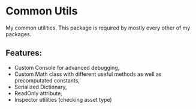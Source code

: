 # Common Utils 
My common utilities. This package is required by mostly every other of my packages.

## Features:
- Custom Console for advanced debugging,
- Custom Math class with different useful methods as well as precomputated constants,
- Serialized Dictionary,
- ReadOnly attribute,
- Inspector utilities (checking asset type)
